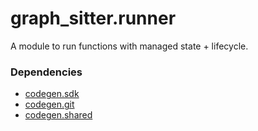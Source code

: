 # graph_sitter.runner

A module to run functions with managed state + lifecycle.

### Dependencies

- [codegen.sdk](https://github.com/codegen-sh/graph-sitter/tree/develop/src/codegen/sdk)
- [codegen.git](https://github.com/codegen-sh/graph-sitter/tree/develop/src/codegen/git)
- [codegen.shared](https://github.com/codegen-sh/graph-sitter/tree/develop/src/codegen/shared)
